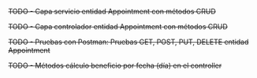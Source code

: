 ~~TODO - Capa servicio entidad Appointment con métodos CRUD~~

~~TODO - Capa controlador entidad Appointment con métodos CRUD~~

~~TODO - Pruebas con Postman: Pruebas GET, POST, PUT, DELETE entidad Appointment~~

~~TODO - Métodos cálculo beneficio por fecha (día) en el controller~~